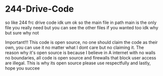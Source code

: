 # 244-Drive-Code
so like 244 frc drive code idk
um ok so the main file in path main is the only file you really need but you can see the other files if you wanted too idk why but sure why not

Important!!!
This code is open source, no one should claim the code as their own, you can use it no matter what I dont care but no claiming it. The reason why it's open source is because I believe in
A internet with no walls no boundaries, all code is open source and firewalls that block user access are illegal. This is why its open source please use respectfully and lastly, hope you succee
